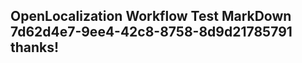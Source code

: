 <properties
ms.topic="hero-topic"
ms.test1="hero-topic"
ms.test2="test"/>

## OpenLocalization Workflow Test MarkDown 7d62d4e7-9ee4-42c8-8758-8d9d21785791 thanks!
